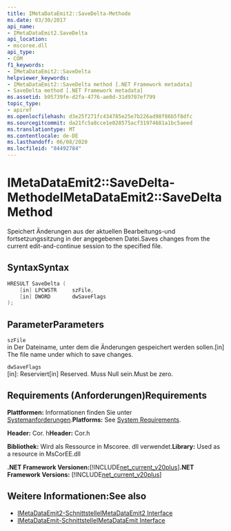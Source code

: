 ```yaml
---
title: IMetaDataEmit2::SaveDelta-Methode
ms.date: 03/30/2017
api_name:
- IMetaDataEmit2.SaveDelta
api_location:
- mscoree.dll
api_type:
- COM
f1_keywords:
- IMetaDataEmit2::SaveDelta
helpviewer_keywords:
- IMetaDataEmit2::SaveDelta method [.NET Framework metadata]
- SaveDelta method [.NET Framework metadata]
ms.assetid: b95739fe-d2fa-4776-ae0d-31d9707ef799
topic_type:
- apiref
ms.openlocfilehash: d3e25f271fc434785e25e7b226ad98f86b5f8dfc
ms.sourcegitcommit: da21fc5a8cce1e028575acf31974681a1bc5aeed
ms.translationtype: MT
ms.contentlocale: de-DE
ms.lasthandoff: 06/08/2020
ms.locfileid: "84492784"
---
```

# <a name="imetadataemit2savedelta-method"></a><span data-ttu-id="8c306-102">IMetaDataEmit2::SaveDelta-Methode</span><span class="sxs-lookup"><span data-stu-id="8c306-102">IMetaDataEmit2::SaveDelta Method</span></span>
<span data-ttu-id="8c306-103">Speichert Änderungen aus der aktuellen Bearbeitungs-und fortsetzungssitzung in der angegebenen Datei.</span><span class="sxs-lookup"><span data-stu-id="8c306-103">Saves changes from the current edit-and-continue session to the specified file.</span></span>  
  
## <a name="syntax"></a><span data-ttu-id="8c306-104">Syntax</span><span class="sxs-lookup"><span data-stu-id="8c306-104">Syntax</span></span>  
  
```cpp  
HRESULT SaveDelta (  
    [in] LPCWSTR     szFile,
    [in] DWORD       dwSaveFlags  
);  
```  
  
## <a name="parameters"></a><span data-ttu-id="8c306-105">Parameter</span><span class="sxs-lookup"><span data-stu-id="8c306-105">Parameters</span></span>  
 `szFile`  
 <span data-ttu-id="8c306-106">in Der Dateiname, unter dem die Änderungen gespeichert werden sollen.</span><span class="sxs-lookup"><span data-stu-id="8c306-106">[in] The file name under which to save changes.</span></span>  
  
 `dwSaveFlags`  
 <span data-ttu-id="8c306-107">[in]: Reserviert</span><span class="sxs-lookup"><span data-stu-id="8c306-107">[in] Reserved.</span></span> <span data-ttu-id="8c306-108">Muss Null sein.</span><span class="sxs-lookup"><span data-stu-id="8c306-108">Must be zero.</span></span>  
  
## <a name="requirements"></a><span data-ttu-id="8c306-109">Requirements (Anforderungen)</span><span class="sxs-lookup"><span data-stu-id="8c306-109">Requirements</span></span>  
 <span data-ttu-id="8c306-110">**Plattformen:** Informationen finden Sie unter [Systemanforderungen](../../get-started/system-requirements.md).</span><span class="sxs-lookup"><span data-stu-id="8c306-110">**Platforms:** See [System Requirements](../../get-started/system-requirements.md).</span></span>  
  
 <span data-ttu-id="8c306-111">**Header:** Cor. h</span><span class="sxs-lookup"><span data-stu-id="8c306-111">**Header:** Cor.h</span></span>  
  
 <span data-ttu-id="8c306-112">**Bibliothek:** Wird als Ressource in Mscoree. dll verwendet.</span><span class="sxs-lookup"><span data-stu-id="8c306-112">**Library:** Used as a resource in MsCorEE.dll</span></span>  
  
 <span data-ttu-id="8c306-113">**.NET Framework Versionen:**[!INCLUDE[net_current_v20plus](../../../../includes/net-current-v20plus-md.md)]</span><span class="sxs-lookup"><span data-stu-id="8c306-113">**.NET Framework Versions:** [!INCLUDE[net_current_v20plus](../../../../includes/net-current-v20plus-md.md)]</span></span>  
  
## <a name="see-also"></a><span data-ttu-id="8c306-114">Weitere Informationen:</span><span class="sxs-lookup"><span data-stu-id="8c306-114">See also</span></span>

- [<span data-ttu-id="8c306-115">IMetaDataEmit2-Schnittstelle</span><span class="sxs-lookup"><span data-stu-id="8c306-115">IMetaDataEmit2 Interface</span></span>](imetadataemit2-interface.md)
- [<span data-ttu-id="8c306-116">IMetaDataEmit-Schnittstelle</span><span class="sxs-lookup"><span data-stu-id="8c306-116">IMetaDataEmit Interface</span></span>](imetadataemit-interface.md)
